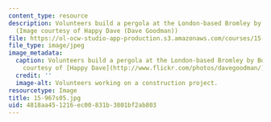 ```yaml
---
content_type: resource
description: Volunteers build a pergola at the London-based Bromley by Bow Centre.
  (Image courtesy of Happy Dave (Dave Goodman))
file: https://ol-ocw-studio-app-production.s3.amazonaws.com/courses/15-967-managing-and-volunteering-in-the-non-profit-sector-spring-2005/4818aa451216ec00831b3801bf2ab803_15-967s05.jpg
file_type: image/jpeg
image_metadata:
  caption: Volunteers build a pergola at the London-based Bromley by Bow Centre. (Image
    courtesy of [Happy Dave](http://www.flickr.com/photos/davegoodman/).)
  credit: ''
  image-alt: Volunteers working on a construction project.
resourcetype: Image
title: 15-967s05.jpg
uid: 4818aa45-1216-ec00-831b-3801bf2ab803
---
```

